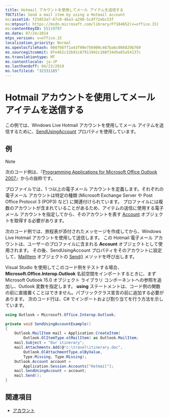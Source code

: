 ```yaml
---
title: Hotmail アカウントを使用してメール アイテムを送信する
TOCTitle: Send a mail item by using a Hotmail account
ms:assetid: f25853a7-67c0-46a3-a298-5cdf72ebc53f
ms:mtpsurl: https://msdn.microsoft.com/library/Ff184652(v=office.15)
ms:contentKeyID: 55119797
ms.date: 07/24/2014
mtps_version: v=office.15
localization_priority: Normal
ms.openlocfilehash: 008f66ff1a43f90e756900c467ba6c086829b769
ms.sourcegitcommit: 8fe462c32b91c87911942c188f3445e85a54137c
ms.translationtype: MT
ms.contentlocale: ja-JP
ms.lasthandoff: 04/23/2019
ms.locfileid: "32331165"
---
```

# <a name="send-a-mail-item-by-using-a-hotmail-account"></a>Hotmail アカウントを使用してメール アイテムを送信する

この例では、Windows Live Hotmail アカウントを使用してメール アイテムを送信するために、[SendUsingAccount](https://msdn.microsoft.com/library/bb623679\(v=office.15\)) プロパティを使用しています。

## <a name="example"></a>例

> [!NOTE] 
> 次のコード例は、『[Programming Applications for Microsoft Office Outlook 2007](https://www.amazon.com/gp/product/0735622493?ie=UTF8&tag=msmsdn-20&linkCode=as2&camp=1789&creative=9325&creativeASIN=0735622493)』からの抜粋です。

プロファイルでは、1 つ以上の電子メール アカウントを定義します。それぞれの電子メール アカウントは特定の種類 (Microsoft Exchange Server や Post Office Protocol 3 (POP3) など) に関連付けられています。 プロファイルには複数のアカウントが含まれていることがあるため、アイテムの送信に使用する電子メール アカウントを指定してから、そのアカウントを表す [Account](https://msdn.microsoft.com/library/bb645103\(v=office.15\)) オブジェクトを取得する必要があります。

次のコード例では、旅程表が添付されたメッセージを作成してから、Windows Live Hotmail アカウントを使用して送信します。 この Hotmail 電子メール アカウントは、ユーザーのプロファイルに含まれる **Account** オブジェクトとして使用されます。 その後、SendUsingAccount プロパティをそのアカウントに設定して、[MailItem](https://msdn.microsoft.com/library/bb643865\(v=office.15\)) オブジェクトの [Send()](https://msdn.microsoft.com/library/bb644139\(v=office.15\)) メソッドを呼び出します。

Visual Studio を使用してこのコード例をテストする場合、**Microsoft.Office.Interop.Outlook** 名前空間をインポートするときに、まず Microsoft Outlook 15.0 オブジェクト ライブラリ コンポーネントへの参照を追加し、Outlook 変数を指定します。 **using** ステートメントは、コード例の関数の前に直接置くことはできません。パブリッククラス宣言の前に追加する必要があります。 次のコード行は、C\# でインポートおよび割り当てを行う方法を示しています。

```csharp
using Outlook = Microsoft.Office.Interop.Outlook;
```

```csharp
private void SendUsingAccountExample()
{
    Outlook.MailItem mail = Application.CreateItem(
        Outlook.OlItemType.olMailItem) as Outlook.MailItem;
    mail.Subject = "Our itinerary";
    mail.Attachments.Add(@"c:\travel\itinerary.doc",
        Outlook.OlAttachmentType.olByValue,
        Type.Missing, Type.Missing);
    Outlook.Account account =
        Application.Session.Accounts["Hotmail"];
    mail.SendUsingAccount = account;
    mail.Send();
}
```

## <a name="see-also"></a>関連項目

- [アカウント](accounts.md)

